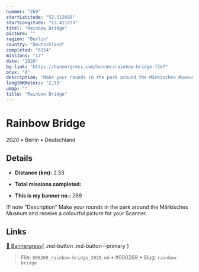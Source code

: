 ```yaml
---
nummer: "269"
startLatitude: "52.512688"
startLongitude: "13.411233"
titel: "Rainbow Bridge"
picture: ""
region: "Berlin"
country: "Deutschland"
completed: "6354"
missions: "12"
date: "2020"
bg-link: "https://bannergress.com/banner/rainbow-bridge-f3e7"
onyx: "0"
description: "Make your rounds in the park around the Märkisches Museum and receive a colourful picture for your Scanner."
lengthKMeters: "2,53"
umap: ""
title: "Rainbow Bridge"
---
```

# Rainbow Bridge

*2020* • Berlin • Deutschland



## Details
- **Distance (km):** 2.53

- **Total missions completed:** 
- **This is my banner no.:** 269


!!! note "Description"
    Make your rounds in the park around the Märkisches Museum and receive a colourful picture for your Scanner.



## Links
[🔗 Bannergress](https://bannergress.com/banner/rainbow-bridge-f3e7){ .md-button .md-button--primary }



> File: `000269_rainbow-bridge_2020.md` • #000269 • Slug: `rainbow-bridge`
